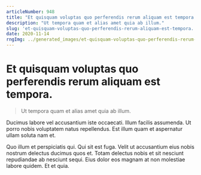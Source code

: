 ```yaml
---
articleNumber: 948
title: "Et quisquam voluptas quo perferendis rerum aliquam est tempora."
description: "Ut tempora quam et alias amet quia ab illum."
slug: 'et-quisquam-voluptas-quo-perferendis-rerum-aliquam-est-tempora.'
date: 2020-11-14
rngImg: ../generated_images/et-quisquam-voluptas-quo-perferendis-rerum-aliquam-est-tempora..jpg
---
```


# Et quisquam voluptas quo perferendis rerum aliquam est tempora.

> Ut tempora quam et alias amet quia ab illum.

Ducimus labore vel accusantium iste occaecati. Illum facilis assumenda. Ut porro nobis voluptatem natus repellendus. Est illum quam et aspernatur ullam soluta nam et.
 Quo illum et perspiciatis qui. Qui sit est fuga. Velit ut accusantium eius nobis nostrum delectus ducimus quos et. Totam delectus nobis et sit nesciunt repudiandae ab nesciunt sequi. Eius dolor eos magnam at non molestiae labore quidem. Et et quia.

